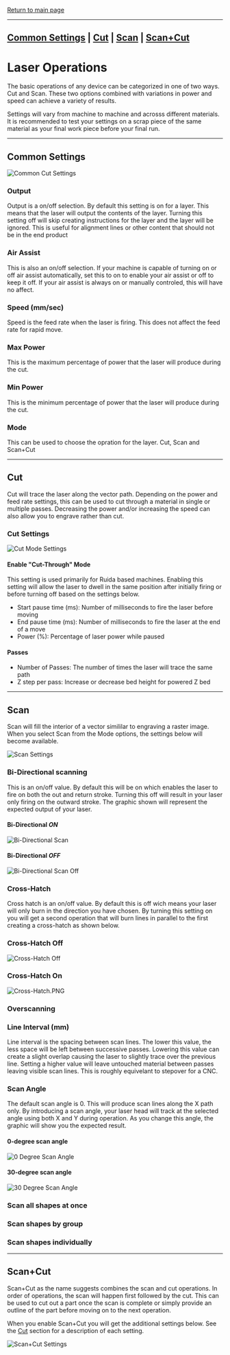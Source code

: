 [Return to main page](README.md)

----------------------------------
[Common Settings](#common) | [Cut](#cut) | [Scan](#scan) | [Scan+Cut](#scancut)
----------------------------------

# Laser Operations 

The basic operations of any device can be categorized in one of two ways. Cut and Scan. These two options combined with variations in power and speed can achieve a variety of results.

Settings will vary from machine to machine and acrosss different materials. It is recommended to test your settings on a scrap piece of the same material as your final work piece before your final run.

<a name="common"></a>

-----------------
## Common Settings
![Common Cut Settings](/img/CutSettingsCommon.PNG)

### Output
Output is a on/off selection. By default this setting is on for a layer. This means that the laser will output the contents of the layer. Turning this setting off will skip creating instructions for the layer and the layer will be ignored. This is useful for alignment lines or other content that should not be in the end product

### Air Assist
This is also an on/off selection. If your machine is capable of turning on or off air assist automatically, set this to on to enable your air assist or off to keep it off. If your air assist is always on or manually controled, this will have no affect.

### Speed (mm/sec)
Speed is the feed rate when the laser is firing. This does not affect the feed rate for rapid move.

### Max Power
This is the maximum percentage of power that the laser will produce during the cut. 

### Min Power
This is the minimum percentage of power that the laser will produce during the cut. 

### Mode
This can be used to choose the opration for the layer. Cut, Scan and Scan+Cut

<a name="Cut"></a>

------------------
## Cut
Cut will trace the laser along the vector path. Depending on the power and feed rate settings, this can be used to cut through a material in single or multiple passes. Decreasing the power and/or increasing the speed can also allow you to engrave rather than cut. 

### Cut Settings

![Cut Mode Settings](/img/CutSettingsAdditional.PNG)

#### Enable "Cut-Through" Mode
This setting is used primarily for Ruida based machines. Enabling this setting will allow the laser to dwell in the same position after initially firing or before turning off based on the settings below.

* Start pause time (ms): Number of milliseconds to fire the laser before moving
* End pause time (ms): Number of milliseconds to fire the laser at the end of a move
* Power (%): Percentage of laser power while paused


#### Passes
* Number of Passes: The number of times the laser will trace the same path
* Z step per pass: Increase or decrease bed height for powered Z bed

<a name="scan"></a>

-------------------
## Scan
Scan will fill the interior of a vector simililar to engraving a raster image. When you select Scan from the Mode options, the settings below will become available.

![Scan Settings](/img/ScanSettingsAdditional.PNG)

### Bi-Directional scanning
This is an on/off value. By default this will be on which enables the laser to fire on both the out and return stroke. Turning this off will result in your laser only firing on the outward stroke. The graphic shown will represent the expected output of your laser.

#### Bi-Directional *ON*
![Bi-Directional Scan](/img/Bi-Directional.PNG)

#### Bi-Directional *OFF*
![Bi-Directional Scan Off](/img/Bi-Directional-Off.PNG)

### Cross-Hatch
Cross hatch is an on/off value. By default this is off wich means your laser will only burn in the direction you have chosen. By turning this setting on you will get a second operation that will burn lines in parallel to the first creating a cross-hatch as shown below.

### Cross-Hatch Off
![Cross-Hatch Off](/img/CrossHatch-Off.PNG)

### Cross-Hatch On
![Cross-Hatch.PNG](/img/CrossHatch.PNG)

### Overscanning

### Line Interval (mm)
Line interval is the spacing between scan lines. The lower this value, the less space will be left between successive passes. Lowering this value can create a slight overlap causing the laser to slightly trace over the previous line. Setting a higher value will leave untouched material between passes leaving visible scan lines. This is roughly equivelant to stepover for a CNC.

### Scan Angle
The default scan angle is 0. This will produce scan lines along the X path only. By introducing a scan angle, your laser head will track at the selected angle using both X and Y during operation. As you change this angle, the graphic will show you the expected result.

#### 0-degree scan angle
![0 Degree Scan Angle](/img/CrossHatch-Off.PNG)

#### 30-degree scan angle
![30 Degree Scan Angle](/img/Bi-Directional.PNG)

### Scan all shapes at once

### Scan shapes by group

### Scan shapes individually

<a name="scancut"></a>

--------------------
## Scan+Cut
Scan+Cut as the name suggests combines the scan and cut operations. In order of operations, the scan will happen first followed by the cut. This can be used to cut out a part once the scan is complete or simply provide an outline of the part before moving on to the next operation.

When you enable Scan+Cut you will get the additional settings below. See the [Cut](#cut) section for a description of each setting.

![Scan+Cut Settings](/img/CutAfterScanSettings.PNG)


